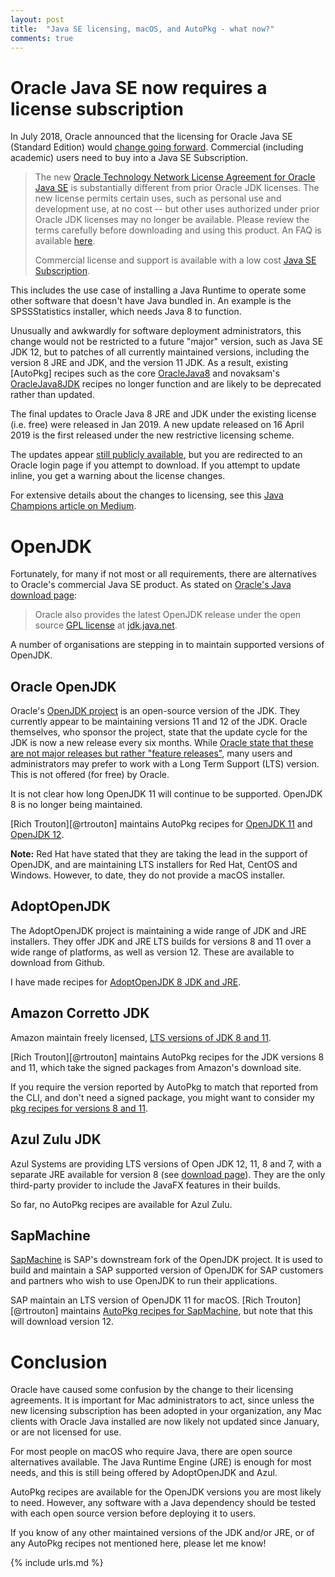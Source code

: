 ```yaml
---
layout: post
title:  "Java SE licensing, macOS, and AutoPkg - what now?"
comments: true
---
```


# Oracle Java SE now requires a license subscription

In July 2018, Oracle announced that the licensing for Oracle Java SE (Standard Edition) would [change going forward](https://www.oracle.com/technetwork/java/javase/terms/license/javase-license.html). Commercial (including academic) users need to buy into a Java SE Subscription.

>The new [Oracle Technology Network License Agreement for Oracle Java SE](https://www.oracle.com/technetwork/java/javase/terms/license/javase-license.html) is substantially different from prior Oracle JDK licenses. The new license permits certain uses, such as personal use and development use, at no cost -- but other uses authorized under prior Oracle JDK licenses may no longer be available. Please review the terms carefully before downloading and using this product. An FAQ is available [here](https://www.oracle.com/technetwork/java/javase/overview/oracle-jdk-faqs.html).
>
>Commercial license and support is available with a low cost [Java SE Subscription](https://www.oracle.com/java/java-se-subscription.html).

This includes the use case of installing a Java Runtime to operate some other software that doesn't have Java bundled in. An example is the SPSSStatistics installer, which needs Java 8 to function.

Unusually and awkwardly for software deployment administrators, this change would not be restricted to a future "major" version, such as Java SE JDK 12, but to patches of all currently maintained versions, including the version 8 JRE and JDK, and the version 11 JDK. As a result, existing [AutoPkg] recipes such as the core [OracleJava8](https://github.com/autopkg/recipes/tree/master/OracleJava) and novaksam's [OracleJava8JDK](https://github.com/autopkg/novaksam-recipes/blob/master/Recipes%20-%20pkg/OracleJava8JDK.pkg.recipe) recipes no longer function and are likely to be deprecated rather than updated.

The final updates to Oracle Java 8 JRE and JDK under the existing license (i.e. free) were released in Jan 2019. A new update released on 16 April 2019 is the first released under the new restrictive licensing scheme.

The updates appear [still publicly available](https://www.oracle.com/technetwork/java/javase/downloads/jre8-downloads-2133155.html), but you are redirected to an Oracle login page if you attempt to download. If you attempt to update inline, you get a warning about the license changes.

For extensive details about the changes to licensing, see this [Java Champions article on Medium](https://medium.com/@javachampions/java-is-still-free-2-0-0-6b9aa8d6d244).


# OpenJDK

Fortunately, for many if not most or all requirements, there are alternatives to Oracle's commercial Java SE product. As stated on [Oracle's Java download page](https://www.oracle.com/technetwork/java/javase/downloads/jre8-downloads-2133155.html):

>Oracle also provides the latest OpenJDK release under the open source [GPL license](https://openjdk.java.net/legal/gplv2+ce.html) at [jdk.java.net](https://jdk.java.net).

A number of organisations are stepping in to maintain supported versions of OpenJDK.

## Oracle OpenJDK

Oracle's [OpenJDK project](https://jdk.java.net) is an open-source version of the JDK. They currently appear to be maintaining versions 11 and 12 of the JDK. Oracle themselves, who sponsor the project, state that the update cycle for the JDK is now a new release every six months. While [Oracle state that these are not major releases but rather "feature releases"](https://blogs.oracle.com/java-platform-group/update-and-faq-on-the-java-se-release-cadence), many users and administrators may prefer to work with a Long Term Support (LTS) version. This is not offered (for free) by Oracle.

It is not clear how long OpenJDK 11 will continue to be supported. OpenJDK 8 is no longer being maintained.

[Rich Trouton][@rtrouton] maintains AutoPkg recipes for [OpenJDK 11](https://github.com/autopkg/rtrouton-recipes/tree/master/OpenJDK11) and [OpenJDK 12](https://github.com/autopkg/rtrouton-recipes/tree/master/OpenJDK12).

**Note:** Red Hat have stated that they are taking the lead in the support of OpenJDK, and are maintaining LTS installers for Red Hat, CentOS and Windows. However, to date, they do not provide a macOS installer.


## AdoptOpenJDK

The AdoptOpenJDK project is maintaining a wide range of JDK and JRE installers. They offer JDK and JRE LTS builds for versions 8 and 11 over a wide range of platforms, as well as version 12. These are available to download from Github.

I have made recipes for [AdoptOpenJDK 8 JDK and JRE](https://github.com/grahampugh/recipes/tree/master/AdoptOpenJDK).


## Amazon Corretto JDK

Amazon maintain freely licensed, [LTS versions of JDK 8 and 11](https://docs.aws.amazon.com/corretto/index.html).

[Rich Trouton][@rtrouton] maintains AutoPkg recipes for the JDK versions 8 and 11, which take the signed packages from Amazon's download site.

If you require the version reported by AutoPkg to match that reported from the CLI, and don't need a signed package, you might want to consider my [pkg recipes for versions 8 and 11](https://github.com/grahampugh/recipes/tree/master/AmazonCorrettoJDK).


## Azul Zulu JDK

Azul Systems are providing LTS versions of Open JDK 12, 11, 8 and 7, with a separate JRE available for version 8 (see [download page](https://www.azul.com/downloads/zulu/#)). They are the only third-party provider to include the JavaFX features in their builds.

So far, no AutoPkg recipes are available for Azul Zulu.


## SapMachine

[SapMachine](https://sap.github.io/SapMachine/) is SAP's downstream fork of the OpenJDK project. It is used to build and maintain a SAP supported version of OpenJDK for SAP customers and partners who wish to use OpenJDK to run their applications.

SAP maintain an LTS version of OpenJDK 11 for macOS. [Rich Trouton][@rtrouton] maintains [AutoPkg recipes for SapMachine](https://github.com/autopkg/rtrouton-recipes/tree/master/SapMachine), but note that this will download version 12.


Conclusion
==========

Oracle have caused some confusion by the change to their licensing agreements. It is important for Mac administrators to act, since unless the new licensing subscription has been adopted in your organization, any Mac clients with Oracle Java installed are now likely not updated since January, or are not licensed for use.

For most people on macOS who require Java, there are open source alternatives available. The Java Runtime Engine (JRE) is enough for most needs, and this is still being offered by AdoptOpenJDK and Azul.

AutoPkg recipes are available for the OpenJDK versions you are most likely to need. However, any software with a Java dependency should be tested with each open source version before deploying it to users.

If you know of any other maintained versions of the JDK and/or JRE, or of any AutoPkg recipes not mentioned here, please let me know!

{% include urls.md %}
